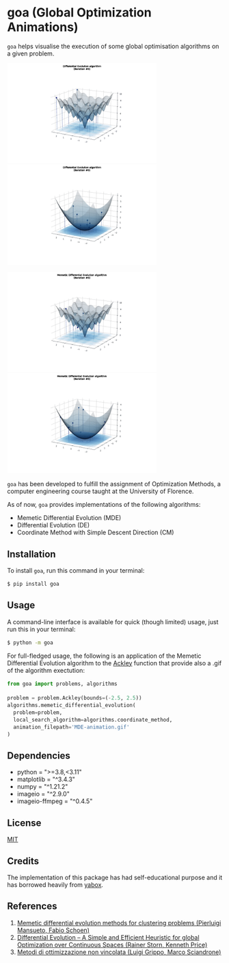 # goa (Global Optimization Animations)

`goa` helps visualise the execution of some global optimisation algorithms on a given problem.

<img src="docs/media/01-DE.gif" width="350"/><img src="docs/media/02-DE.gif" width="350"/>

<img src="docs/media/01-MDE.gif" width="350"/><img src="docs/media/02-MDE.gif" width="350"/>

`goa` has been developed to fulfill the assignment of Optimization Methods, a computer engineering course taught at the University of Florence.

As of now, `goa` provides implementations of the following algorithms:
 - Memetic Differential Evolution (MDE)
 - Differential Evolution (DE)
 - Coordinate Method with Simple Descent Direction (CM)


## Installation
To install `goa`, run this command in your terminal:

```bash
$ pip install goa
```

## Usage

A command-line interface is available for quick (though limited) usage, just run this in your terminal:
```bash
$ python -m goa
```
For full-fledged usage, the following is an application of the Memetic Differential Evolution algorithm to the [Ackley](https://en.wikipedia.org/wiki/Ackley_function) function that provide also a .gif of the algorithm exectution:

```python
from goa import problems, algorithms

problem = problem.Ackley(bounds=(-2.5, 2.5))
algorithms.memetic_differential_evolution(
  problem=problem,
  local_search_algorithm=algorithms.coordinate_method,
  animation_filepath='MDE-animation.gif'
)
```
## Dependencies
 - python = ">=3.8,<3.11"
 - matplotlib = "^3.4.3"
 - numpy = "^1.21.2"
 - imageio = "^2.9.0"
 - imageio-ffmpeg = "^0.4.5"

## License
[MIT](https://choosealicense.com/licenses/mit/)

## Credits
The implementation of this package has had self-educational purpose and it has borrowed heavily from [yabox](https://github.com/pablormier/yabox).

## References
1. [Memetic differential evolution methods for clustering problems (Pierluigi Mansueto, Fabio Schoen)](https://www.sciencedirect.com/science/article/pii/S0031320321000364)
2. [Differential Evolution – A Simple and Efficient Heuristic for global Optimization over Continuous Spaces (Rainer Storn, Kenneth Price)](https://link.springer.com/article/10.1023/a:1008202821328)
3. [Metodi di ottimizzazione non vincolata (Luigi Grippo, Marco Sciandrone)](https://books.google.it/books?hl=en&lr=&id=wXyLzZahvmsC&oi=fnd&pg=PR3&dq=Metodi+di+ottimizzazione+non+vincolata&ots=p8vf3Hs9uT&sig=E5SS2SaeWCWt-ypCTImix0WV-Y4&redir_esc=y#v=onepage&q=Metodi%20di%20ottimizzazione%20non%20vincolata&f=false)
